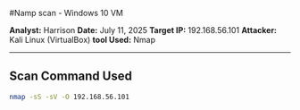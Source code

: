 #Namp scan - Windows 10 VM

**Analyst:** Harrison
**Date:** July 11, 2025
**Target IP:** 192.168.56.101
**Attacker:** Kali Linux (VirtualBox)
**tool Used:** Nmap


---

## Scan Command Used 

```Bash
nmap -sS -sV -O 192.168.56.101



